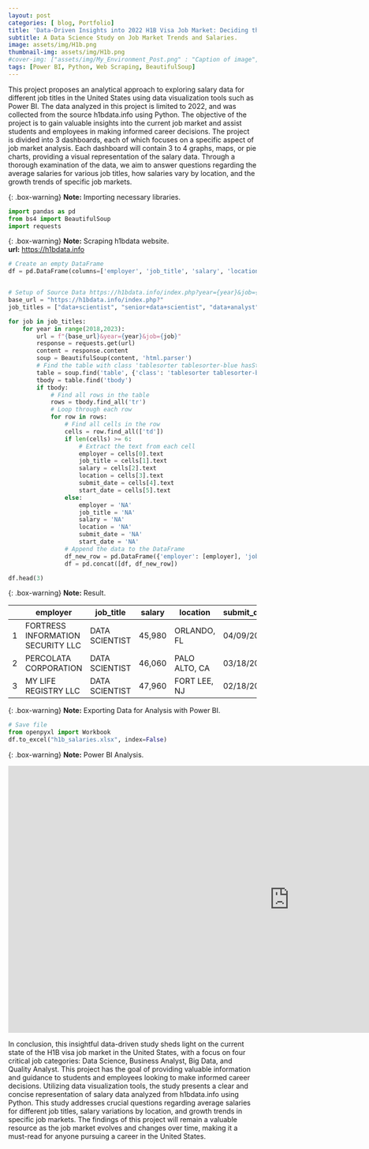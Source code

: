 ```yaml
---  
layout: post   
categories: [ blog, Portfolio]  
title: 'Data-Driven Insights into 2022 H1B Visa Job Market: Deciding the Best Career Path' 
subtitle: A Data Science Study on Job Market Trends and Salaries. 
image: assets/img/H1b.png 
thumbnail-img: assets/img/H1b.png 
#cover-img: ["assets/img/My_Environment_Post.png" : "Caption of image", "assets/img/My_Environment_Post.png" : "Caption of image"]  
tags: [Power BI, Python, Web Scraping, BeautifulSoup]  
---  
```

<style>  
r { color: Red }  
o { color: Orange }  
g { color: Green }  
b { color: Blue } 
f { font-size: 16px } 
</style>  
<!--- -------Introduction-------- --->  
This project proposes an analytical approach to exploring salary data for different job titles in the United States using data visualization tools such as Power BI. The data analyzed in this project is limited to 2022, and was collected from the source h1bdata.info using Python. The objective of the project is to gain valuable insights into the current job market and assist students and employees in making informed career decisions. The project is divided into 3 dashboards, each of which focuses on a specific aspect of job market analysis. Each dashboard will contain 3 to 4 graphs, maps, or pie charts, providing a visual representation of the salary data. Through a thorough examination of the data, we aim to answer questions regarding the average salaries for various job titles, how salaries vary by location, and the growth trends of specific job markets.


{: .box-warning}
**Note:** Importing necessary libraries.  

```python
import pandas as pd
from bs4 import BeautifulSoup
import requests
```


{: .box-warning}
**Note:** Scraping h1bdata website.  
**url:**  https://h1bdata.info


```python
# Create an empty DataFrame
df = pd.DataFrame(columns=['employer', 'job_title', 'salary', 'location', 'submit_date', 'start_date'])


# Setup of Source Data https://h1bdata.info/index.php?year={year}&job={job}
base_url = "https://h1bdata.info/index.php?"
job_titles = ["data+scientist", "senior+data+scientist", "data+analyst", "Big+Data", "machine+learning+engineer", "business+analyst", "Database+Engineer", "Quality+Assurance", "analyst", "qa+analyst", "quality+engineer", "data+engineer", "qa+engineer", "data+warehouse+specialist", "senior+analyst", "quality+analyst", "associate+data+scientist"]

for job in job_titles:
    for year in range(2018,2023):
        url = f"{base_url}&year={year}&job={job}"
        response = requests.get(url)
        content = response.content
        soup = BeautifulSoup(content, 'html.parser')
        # Find the table with class 'tablesorter tablesorter-blue hasStickyHeaders'
        table = soup.find('table', {'class': 'tablesorter tablesorter-blue hasStickyHeaders'})
        tbody = table.find('tbody')
        if tbody:
            # Find all rows in the table
            rows = tbody.find_all('tr')
            # Loop through each row
            for row in rows:    
                # Find all cells in the row
                cells = row.find_all(['td'])
                if len(cells) >= 6:
                    # Extract the text from each cell
                    employer = cells[0].text
                    job_title = cells[1].text
                    salary = cells[2].text
                    location = cells[3].text
                    submit_date = cells[4].text
                    start_date = cells[5].text
                else:
                    employer = 'NA'
                    job_title = 'NA'
                    salary = 'NA'
                    location = 'NA'
                    submit_date = 'NA'
                    start_date = 'NA'
                # Append the data to the DataFrame
                df_new_row = pd.DataFrame({'employer': [employer], 'job_title': [job_title], 'salary': [salary], 'location': [location], 'submit_date': [submit_date], 'start_date': [start_date]})
                df = pd.concat([df, df_new_row])

df.head(3)
```  


{: .box-warning}
**Note:** Result.  


|     |     employer	                    |    job_title      |	salary	|  location	         | submit_date	|  start_date  |
| --- | ----------------------------------- | --------------    | --------- | ------------------ | ------------ | ------------ |
|  1  | FORTRESS INFORMATION SECURITY LLC   | DATA SCIENTIST	| 45,980	| ORLANDO, FL	     | 04/09/2020	| 10/01/2020   |
|  2  | PERCOLATA CORPORATION	            | DATA SCIENTIST	| 46,060	| PALO ALTO, CA	     | 03/18/2016	| 09/02/2016   |
|  3  | MY LIFE REGISTRY LLC	            | DATA SCIENTIST	| 47,960	| FORT LEE, NJ	     | 02/18/2015	| 08/20/2015   |


{: .box-warning}
**Note:** Exporting Data for Analysis with Power BI.

```python
# Save file
from openpyxl import Workbook
df.to_excel("h1b_salaries.xlsx", index=False)
```

{: .box-warning}
**Note:** Power BI Analysis.
    
<iframe title="h1b_salaries" width="1140" height="541.25" src="https://app.powerbi.com/reportEmbed?reportId=b56f4a20-2a70-4d63-bb20-f0e4cf486e5e&autoAuth=true&ctid=db11c5e6-3fdd-486a-b831-4d10e1e5eb00" frameborder="0" allowFullScreen="true"></iframe>


In conclusion, this insightful data-driven study sheds light on the current state of the H1B visa job market in the United States, with a focus on four critical job categories: Data Science, Business Analyst, Big Data, and Quality Analyst. This project has the goal of providing valuable information and guidance to students and employees looking to make informed career decisions. Utilizing data visualization tools, the study presents a clear and concise representation of salary data analyzed from h1bdata.info using Python. This study addresses crucial questions regarding average salaries for different job titles, salary variations by location, and growth trends in specific job markets. The findings of this project will remain a valuable resource as the job market evolves and changes over time, making it a must-read for anyone pursuing a career in the United States.

